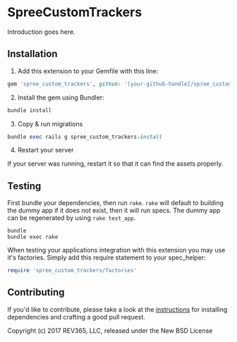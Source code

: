 SpreeCustomTrackers
===================

Introduction goes here.

## Installation

1. Add this extension to your Gemfile with this line:
  ```ruby
  gem 'spree_custom_trackers', github: '[your-github-handle]/spree_custom_trackers'
  ```

2. Install the gem using Bundler:
  ```ruby
  bundle install
  ```

3. Copy & run migrations
  ```ruby
  bundle exec rails g spree_custom_trackers:install
  ```

4. Restart your server

  If your server was running, restart it so that it can find the assets properly.

## Testing

First bundle your dependencies, then run `rake`. `rake` will default to building the dummy app if it does not exist, then it will run specs. The dummy app can be regenerated by using `rake test_app`.

```shell
bundle
bundle exec rake
```

When testing your applications integration with this extension you may use it's factories.
Simply add this require statement to your spec_helper:

```ruby
require 'spree_custom_trackers/factories'
```


## Contributing

If you'd like to contribute, please take a look at the
[instructions](CONTRIBUTING.md) for installing dependencies and crafting a good
pull request.

Copyright (c) 2017 REV365, LLC, released under the New BSD License
